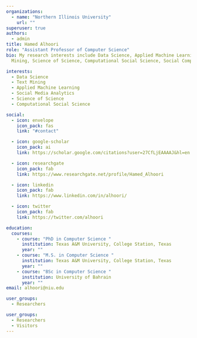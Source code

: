 ```yaml
---
organizations:
  - name: "Northern Illinois University"
    url: ""
superuser: true
authors:
  - admin
title: Hamed Alhoori
role: "Assistant Professor of Computer Science"
bio: My research interests include Data Science, Applied Machine Learning, Text
  Mining, Science of Science, Computational Social Science, Social Computing

interests:
  - Data Science
  - Text Mining
  - Applied Machine Learning
  - Social Media Analytics
  - Science of Science
  - Computational Social Science

social:
  - icon: envelope
    icon_pack: fas
    link: "#contact"

  - icon: google-scholar
    icon_pack: ai
    link: https://scholar.google.com/citations?user=27CfLjEAAAAJ&hl=en

  - icon: researchgate
    icon_pack: fab
    link: https://www.researchgate.net/profile/Hamed_Alhoori

  - icon: linkedin
    icon_pack: fab
    link: https://www.linkedin.com/in/alhoori/

  - icon: twitter
    icon_pack: fab
    link: https://twitter.com/alhoori

education:
  courses:
    - course: "PhD in Computer Science "
      institution: Texas A&M University, College Station, Texas
      year: ""
    - course: "M.S. in Computer Science "
      institution: Texas A&M University, College Station, Texas
      year: ""
    - course: "BSc in Computer Science "
      institution: University of Bahrain
      year: ""
email: alhoori@niu.edu

user_groups:
  - Researchers

user_groups:
  - Researchers
  - Visitors
---
```

